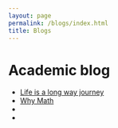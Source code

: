 ```yaml
---
layout: page
permalink: /blogs/index.html
title: Blogs
---
```


# Academic blog
- [Life is a long way journey]()
- [Why Math](http://Sam-superlab.github.io/blogs/Blog-Math1st/)
- []()
- []()

#